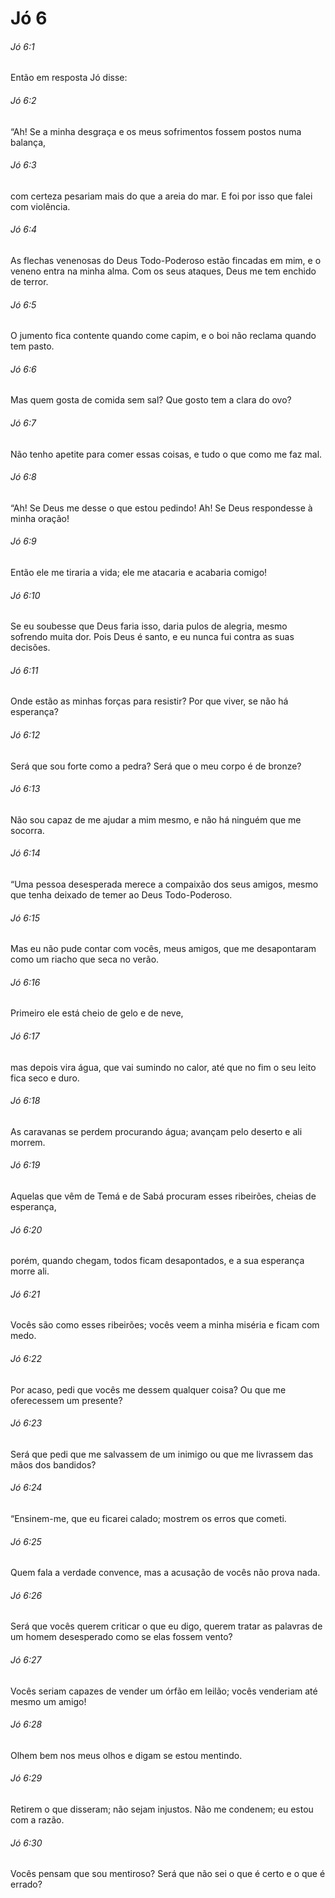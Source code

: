 # Jó 6

###### Jó 6:1

Então em resposta Jó disse:

###### Jó 6:2

“Ah! Se a minha desgraça e os meus sofrimentos fossem postos numa balança,

###### Jó 6:3

com certeza pesariam mais do que a areia do mar. E foi por isso que falei com violência.

###### Jó 6:4

As flechas venenosas do Deus Todo-Poderoso estão fincadas em mim, e o veneno entra na minha alma. Com os seus ataques, Deus me tem enchido de terror.

###### Jó 6:5

O jumento fica contente quando come capim, e o boi não reclama quando tem pasto.

###### Jó 6:6

Mas quem gosta de comida sem sal? Que gosto tem a clara do ovo?

###### Jó 6:7

Não tenho apetite para comer essas coisas, e tudo o que como me faz mal.

###### Jó 6:8

“Ah! Se Deus me desse o que estou pedindo! Ah! Se Deus respondesse à minha oração!

###### Jó 6:9

Então ele me tiraria a vida; ele me atacaria e acabaria comigo!

###### Jó 6:10

Se eu soubesse que Deus faria isso, daria pulos de alegria, mesmo sofrendo muita dor. Pois Deus é santo, e eu nunca fui contra as suas decisões.

###### Jó 6:11

Onde estão as minhas forças para resistir? Por que viver, se não há esperança?

###### Jó 6:12

Será que sou forte como a pedra? Será que o meu corpo é de bronze?

###### Jó 6:13

Não sou capaz de me ajudar a mim mesmo, e não há ninguém que me socorra.

###### Jó 6:14

“Uma pessoa desesperada merece a compaixão dos seus amigos, mesmo que tenha deixado de temer ao Deus Todo-Poderoso.

###### Jó 6:15

Mas eu não pude contar com vocês, meus amigos, que me desapontaram como um riacho que seca no verão.

###### Jó 6:16

Primeiro ele está cheio de gelo e de neve,

###### Jó 6:17

mas depois vira água, que vai sumindo no calor, até que no fim o seu leito fica seco e duro.

###### Jó 6:18

As caravanas se perdem procurando água; avançam pelo deserto e ali morrem.

###### Jó 6:19

Aquelas que vêm de Temá e de Sabá procuram esses ribeirões, cheias de esperança,

###### Jó 6:20

porém, quando chegam, todos ficam desapontados, e a sua esperança morre ali.

###### Jó 6:21

Vocês são como esses ribeirões; vocês veem a minha miséria e ficam com medo.

###### Jó 6:22

Por acaso, pedi que vocês me dessem qualquer coisa? Ou que me oferecessem um presente?

###### Jó 6:23

Será que pedi que me salvassem de um inimigo ou que me livrassem das mãos dos bandidos?

###### Jó 6:24

“Ensinem-me, que eu ficarei calado; mostrem os erros que cometi.

###### Jó 6:25

Quem fala a verdade convence, mas a acusação de vocês não prova nada.

###### Jó 6:26

Será que vocês querem criticar o que eu digo, querem tratar as palavras de um homem desesperado como se elas fossem vento?

###### Jó 6:27

Vocês seriam capazes de vender um órfão em leilão; vocês venderiam até mesmo um amigo!

###### Jó 6:28

Olhem bem nos meus olhos e digam se estou mentindo.

###### Jó 6:29

Retirem o que disseram; não sejam injustos. Não me condenem; eu estou com a razão.

###### Jó 6:30

Vocês pensam que sou mentiroso? Será que não sei o que é certo e o que é errado?

